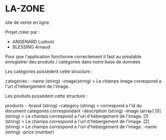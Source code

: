 # LA-ZONE
site de vente en ligne

Projet créer par :
  - ANGENARD Ludovic
  - BLESSING Arnaud
  
 Pour que l'application fonctionne correctement il faut au préalable enregistrer des produits / catégories dans notre base de données
 
 Les catégories possèdent cette structure :

categories :
  -name (string)
  -image(string) > Le champs image correspond a l'url d'hébergement de l'image.
  
  Les produits possèdent cette structure :
  
products :
  -brand (string)
  -category (string) > correspond a l'id du document categories correspondant
  -description (string)
  -image (array)
    [0] (string) > Le champs correspond a l'url d'hébergement de l'image.
    [1] (string) > Le champs correspond a l'url d'hébergement de l'image.
    [2] (string) > Le champs correspond a l'url d'hébergement de l'image.
  -name (string)
  -price (number)
